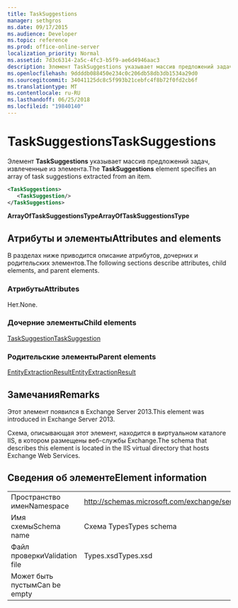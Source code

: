 ```yaml
---
title: TaskSuggestions
manager: sethgros
ms.date: 09/17/2015
ms.audience: Developer
ms.topic: reference
ms.prod: office-online-server
localization_priority: Normal
ms.assetid: 7d3c6314-2a5c-4fc3-b5f9-ae6d4946aac3
description: Элемент TaskSuggestions указывает массив предложений задач, извлеченные из элемента.
ms.openlocfilehash: 9ddddb088450e234c0c206db58db3db1534a29d0
ms.sourcegitcommit: 34041125dc8c5f993b21cebfc4f8b72f0fd2cb6f
ms.translationtype: MT
ms.contentlocale: ru-RU
ms.lasthandoff: 06/25/2018
ms.locfileid: "19840140"
---
```

# <a name="tasksuggestions"></a><span data-ttu-id="06cce-103">TaskSuggestions</span><span class="sxs-lookup"><span data-stu-id="06cce-103">TaskSuggestions</span></span>

<span data-ttu-id="06cce-104">Элемент **TaskSuggestions** указывает массив предложений задач, извлеченные из элемента.</span><span class="sxs-lookup"><span data-stu-id="06cce-104">The **TaskSuggestions** element specifies an array of task suggestions extracted from an item.</span></span> 
  
```XML
<TaskSuggestions>
   <TaskSuggestion/>
</TaskSuggestions>
```

<span data-ttu-id="06cce-105">**ArrayOfTaskSuggestionsType**</span><span class="sxs-lookup"><span data-stu-id="06cce-105">**ArrayOfTaskSuggestionsType**</span></span>

## <a name="attributes-and-elements"></a><span data-ttu-id="06cce-106">Атрибуты и элементы</span><span class="sxs-lookup"><span data-stu-id="06cce-106">Attributes and elements</span></span>

<span data-ttu-id="06cce-107">В разделах ниже приводится описание атрибутов, дочерних и родительских элементов.</span><span class="sxs-lookup"><span data-stu-id="06cce-107">The following sections describe attributes, child elements, and parent elements.</span></span>
  
### <a name="attributes"></a><span data-ttu-id="06cce-108">Атрибуты</span><span class="sxs-lookup"><span data-stu-id="06cce-108">Attributes</span></span>

<span data-ttu-id="06cce-109">Нет.</span><span class="sxs-lookup"><span data-stu-id="06cce-109">None.</span></span>
  
### <a name="child-elements"></a><span data-ttu-id="06cce-110">Дочерние элементы</span><span class="sxs-lookup"><span data-stu-id="06cce-110">Child elements</span></span>

[<span data-ttu-id="06cce-111">TaskSuggestion</span><span class="sxs-lookup"><span data-stu-id="06cce-111">TaskSuggestion</span></span>](tasksuggestion.md)
  
### <a name="parent-elements"></a><span data-ttu-id="06cce-112">Родительские элементы</span><span class="sxs-lookup"><span data-stu-id="06cce-112">Parent elements</span></span>

[<span data-ttu-id="06cce-113">EntityExtractionResult</span><span class="sxs-lookup"><span data-stu-id="06cce-113">EntityExtractionResult</span></span>](entityextractionresult.md)
  
## <a name="remarks"></a><span data-ttu-id="06cce-114">Замечания</span><span class="sxs-lookup"><span data-stu-id="06cce-114">Remarks</span></span>

<span data-ttu-id="06cce-115">Этот элемент появился в Exchange Server 2013.</span><span class="sxs-lookup"><span data-stu-id="06cce-115">This element was introduced in Exchange Server 2013.</span></span>
  
<span data-ttu-id="06cce-116">Схема, описывающая этот элемент, находится в виртуальном каталоге IIS, в котором размещены веб-службы Exchange.</span><span class="sxs-lookup"><span data-stu-id="06cce-116">The schema that describes this element is located in the IIS virtual directory that hosts Exchange Web Services.</span></span>
  
## <a name="element-information"></a><span data-ttu-id="06cce-117">Сведения об элементе</span><span class="sxs-lookup"><span data-stu-id="06cce-117">Element information</span></span>

|||
|:-----|:-----|
|<span data-ttu-id="06cce-118">Пространство имен</span><span class="sxs-lookup"><span data-stu-id="06cce-118">Namespace</span></span>  <br/> |http://schemas.microsoft.com/exchange/services/2006/types  <br/> |
|<span data-ttu-id="06cce-119">Имя схемы</span><span class="sxs-lookup"><span data-stu-id="06cce-119">Schema name</span></span>  <br/> |<span data-ttu-id="06cce-120">Схема Types</span><span class="sxs-lookup"><span data-stu-id="06cce-120">Types schema</span></span>  <br/> |
|<span data-ttu-id="06cce-121">Файл проверки</span><span class="sxs-lookup"><span data-stu-id="06cce-121">Validation file</span></span>  <br/> |<span data-ttu-id="06cce-122">Types.xsd</span><span class="sxs-lookup"><span data-stu-id="06cce-122">Types.xsd</span></span>  <br/> |
|<span data-ttu-id="06cce-123">Может быть пустым</span><span class="sxs-lookup"><span data-stu-id="06cce-123">Can be empty</span></span>  <br/> ||
   

